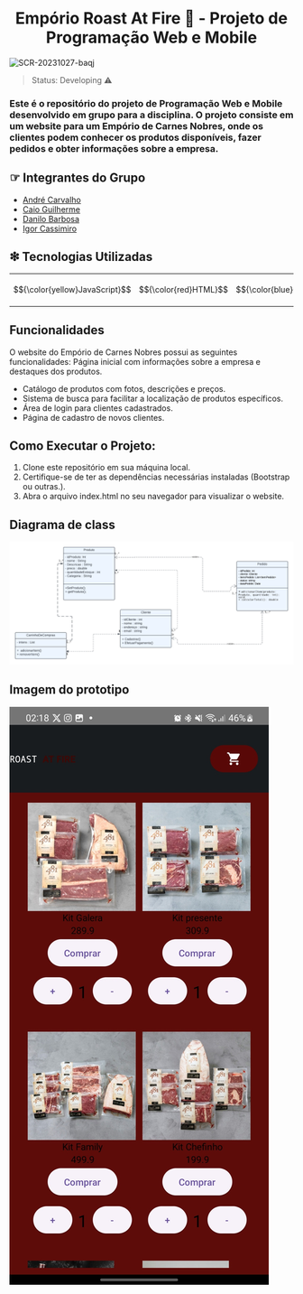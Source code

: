 <h1 align="center">Empório Roast At Fire 🥩 - Projeto de Programação Web e Mobile</h1>
<img width="977" alt="SCR-20231027-baqj" src="https://github.com/cacaiog/Portifolio/assets/99662604/7b80849d-9ae1-4d9f-a884-7aaaa8f86573">  



> Status: Developing ⚠️

### Este é o repositório do projeto de Programação Web e Mobile desenvolvido em grupo para a disciplina. O projeto consiste em um website para um Empório de Carnes Nobres, onde os clientes podem conhecer os produtos disponíveis, fazer pedidos e obter informações sobre a empresa.

## ☞ Integrantes do Grupo
- [André Carvalho](https://github.com/andreltlc)
- [Caio Guilherme](https://github.com/cacaiog)
- [Danilo Barbosa](https://github.com/Dtssouza)
- [Igor Cassimiro](https://github.com/Igor-C-Assuncao)
  
## ❇︎ Tecnologias Utilizadas

<table>
  <tr>
    <td>$${\color{yellow}JavaScript}$$</td>
    <td>$${\color{red}HTML}$$</td>
    <td>$${\color{blue}CSS}$$</td>
    <td>$${\color{purple}Bootstrap}$$</td>
    <td>$${\color{cyan}API Back4App}$$</td>
    <td>Fontes do Google</td>  
  </tr>
</table>

## Funcionalidades

O website do Empório de Carnes Nobres possui as seguintes funcionalidades:
Página inicial com informações sobre a empresa e destaques dos produtos.

+ Catálogo de produtos com fotos, descrições e preços.
+ Sistema de busca para facilitar a localização de produtos específicos.
+ Área de login para clientes cadastrados.
+ Página de cadastro de novos clientes.

## Como Executar o Projeto:

1. Clone este repositório em sua máquina local.
2. Certifique-se de ter as dependências necessárias instaladas (Bootstrap ou outras.).
3. Abra o arquivo index.html no seu navegador para visualizar o website.

## Diagrama de class 

<img src="https://github.com/Igor-C-Assuncao/Projeto-Site-com-HTML-CSS-JS/blob/main/img/Aula12-Modelosdesoftware.png">

## Imagem do prototipo

<img src="https://github.com/Igor-C-Assuncao/Projeto-Site-com-HTML-CSS-JS/blob/main/img/Screenshot_20231205_021859_Roast%20on%20Fire%20-%20App%20-%20PWM.jpg">

